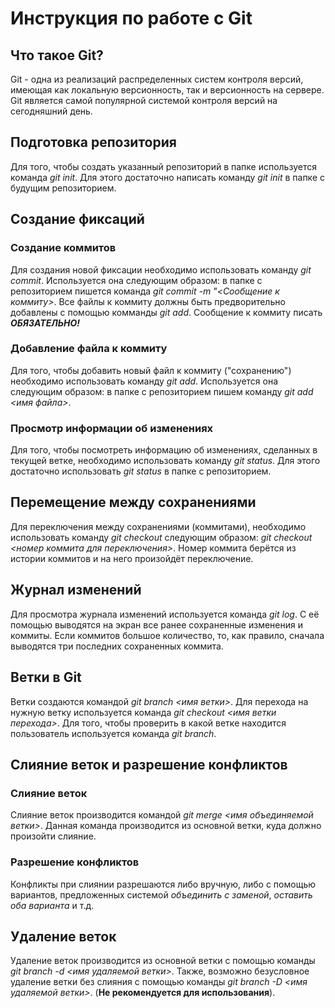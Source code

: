 # Инструкция по работе с Git

## Что такое Git?

Git - одна из реализаций распределенных систем контроля версий, имеющая как локальную версионность, так и версионность на сервере. Git является самой популярной системой контроля версий на сегодняшний день. 

## Подготовка репозитория

Для того, чтобы создать указанный репозиторий в папке используется команда *git init*. Для этого достаточно написать команду *git init* в папке с будущим репозиторием.

## Создание фиксаций

### Создание коммитов
Для создания новой фиксации необходимо использовать команду *git commit*. Используется она следующим образом: в папке с репозиторием пишется команда *git commit -m "<Сообщение к коммиту>*. Все файлы к коммиту должны быть предворительно добавлены с помощью комманды *git add*. Сообщение к коммиту писать ***ОБЯЗАТЕЛЬНО!***

### Добавление файла к коммиту
Для того, чтобы добавить новый файл к коммиту ("сохранению") необходимо использовать команду *git add*. Используется она следующим образом: в папке с репозиторием пишем команду *git add <имя файла>*.

### Просмотр информации об изменениях
Для того, чтобы посмотреть информацию об изменениях, сделанных в текущей ветке, необходимо использовать команду *git status*. Для этого достаточно использовать *git status* в папке с репозиторием.

## Перемещение между сохранениями

Для переключения между сохранениями (коммитами), необходимо использовать команду *git checkout* следующим образом: *git checkout <номер коммита для переключения>*. Номер коммита берётся из истории коммитов и на него произойдёт переключение.

## Журнал изменений

Для просмотра журнала изменений используется команда *git log*. С её помощью выводятся на экран все ранее сохраненные изменения и коммиты. Если коммитов большое количество, то, как правило, сначала выводятся три последних сохраненных коммита.

## Ветки в Git

Ветки создаются командой *git branch <имя ветки>*. Для перехода на нужную ветку используется команда *git checkout <имя ветки перехода>*. Для того, чтобы проверить в какой ветке находится пользователь используется команда *git branch*.

## Слияние веток и разрешение конфликтов

### Слияние веток
Слияние веток производится командой *git merge <имя объединяемой ветки>*. Данная команда производится из основной ветки, куда должно произойти слияние.

### Разрешение конфликтов

Конфликты при слиянии разрешаются либо вручную, либо с помощью вариантов, предложенных системой *объединить с заменой*, *оставить оба варианта* и т.д. 

## Удаление веток

Удаление веток производится из основной ветки с помощью команды *git branch -d <имя удаляемой ветки>*. Также, возможно безусловное удаление ветки без слияния с помощью команды *git branch -D <имя удаляемой ветки>*. (**Не рекомендуется для использования**).